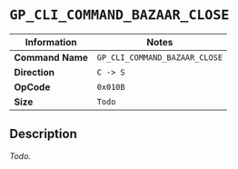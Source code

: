 # `GP_CLI_COMMAND_BAZAAR_CLOSE`

| Information               | Notes |
|---                        |---    |
| **Command Name**          | `GP_CLI_COMMAND_BAZAAR_CLOSE` |
| **Direction**             | `C -> S` |
| **OpCode**                | `0x010B` |
| **Size**                  | `Todo` |

## Description

_Todo._